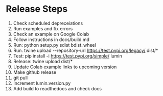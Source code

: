 # Release Steps

1. Check scheduled depreceiations
1. Run examples and fix errors
1. Check an example on Google Colab
1. Follow instructions in docs/build.md
1. Run: python setup.py sdist bdist_wheel
1. Run. twine upload --repository-url https://test.pypi.org/legacy/ dist/*
1. Test: pip install -i https://test.pypi.org/simple/ lumin
1. Release: twine upload dist/*
1. Update Colab example links to upcoming version
1. Make github release
1. git pull
1. Increment lumin.version.py
1. Add build to readthedocs and check docs